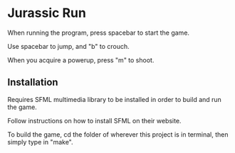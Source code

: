 # Jurassic Run

When running the program, press spacebar to start the game.

Use spacebar to jump, and "b" to crouch.

When you acquire a powerup, press "m" to shoot.

## Installation

Requires SFML multimedia library to be installed in order to build and run the game.

Follow instructions on how to install SFML on their website.

To build the game, cd the folder of wherever this project is in terminal, then simply type in "make".

